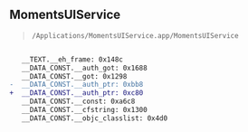 ## MomentsUIService

> `/Applications/MomentsUIService.app/MomentsUIService`

```diff

   __TEXT.__eh_frame: 0x148c
   __DATA_CONST.__auth_got: 0x1688
   __DATA_CONST.__got: 0x1298
-  __DATA_CONST.__auth_ptr: 0xbb8
+  __DATA_CONST.__auth_ptr: 0xc80
   __DATA_CONST.__const: 0xa6c8
   __DATA_CONST.__cfstring: 0x1300
   __DATA_CONST.__objc_classlist: 0x4d0

```
